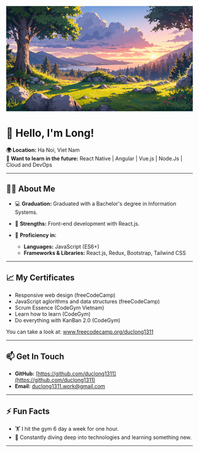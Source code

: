 <img src="0c967c4af27aa805391e3be495936acd.png" alt="README header image">

# 👋 Hello, I'm Long!

**🌍 Location:** Ha Noi, Viet Nam  
**🌱 Want to learn in the future:** React Native | Angular | Vue.js | Node.Js | Cloud and DevOps

---

## 👨‍💻 About Me

- 💻 **Graduation:** Graduated with a Bachelor's degree in Information Systems.  
- 🚀 **Strengths:** Front-end development with React.js. 

- 🔧 **Proficiency in:**  
  - **Languages:** JavaScript (ES6+)
  - **Frameworks & Libraries:** React.js, Redux, Bootstrap, Tailwind CSS
  
---

## 📈 My Certificates

+ Responsive web design (freeCodeCamp)
+ JavaScript aglorithms and data structures (freeCodeCamp)
+ Scrum Essence (CodeGym Vietnam)
+ Learn how to learn (CodeGym)
+ Do everything with KanBan 2.0 (CodeGym)

You can take a look at: www.freecodecamp.org/duclong1311

---

## 📫 Get In Touch

- **GitHub:** [https://github.com/duclong1311](https://github.com/duclong1311)  
- **Email:** [duclong1311.work@gmail.com](duclong1311.work@gmail.com)

---

## ⚡ Fun Facts

- 🏋️ I hit the gym 6 day a week for one hour.  
- 📖 Constantly diving deep into technologies and learning something new.

---
